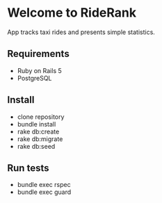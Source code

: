 # Welcome to RideRank

App tracks taxi rides and presents simple statistics.

## Requirements

* Ruby on Rails 5
* PostgreSQL

## Install

* clone repository
* bundle install
* rake db:create
* rake db:migrate
* rake db:seed

## Run tests
* bundle exec rspec
* bundle exec guard
